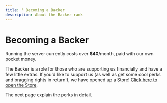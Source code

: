 ```yaml
---
title: └ Becoming a Backer
description: About the Backer rank
---
```


# Becoming a Backer

Running the server currently costs over **$40**/month, paid with our own pocket money. 

The Backer is a role for those who are supporting us financially and have a few little extras.
If you'd like to support us (as well as get some cool perks and bragging rights in return!), 
we have opened up a Store! [Click here to open the Store](https://melio.tebex.io/). 
<!-- Alternatively, you can use [PayPal](https://paypal.me/meliosmp). -->

The next page explain the perks in detail.